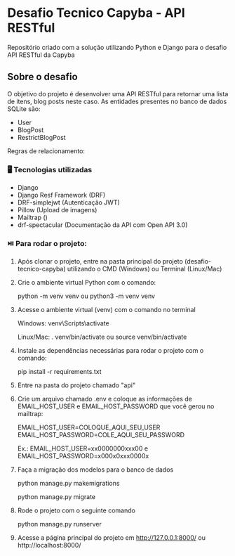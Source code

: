 # Desafio Tecnico Capyba - API RESTful

Repositório criado com a solução utilizando Python e Django para o desafio API RESTful da Capyba

## Sobre o desafio

O objetivo do projeto é desenvolver uma API RESTful para retornar uma lista de itens, blog posts neste caso.
As entidades presentes no banco de dados SQLite são:

- User
- BlogPost
- RestrictBlogPost



Regras de relacionamento:



### :desktop_computer: Tecnologias utilizadas

- Django
- Django Resf Framework (DRF)
- DRF-simplejwt (Autenticação JWT)
- Pillow (Upload de imagens)
- Mailtrap ()
- drf-spectacular (Documentação da API com Open API 3.0)

### :play_or_pause_button: Para rodar o projeto:

1. Após clonar o projeto, entre na pasta principal do projeto (desafio-tecnico-capyba) utilizando o CMD (Windows) ou Terminal (Linux/Mac)

2. Crie o ambiente virtual Python com o comando:

   python -m venv venv ou python3 -m venv venv

3. Acesse o ambiente virtual (venv) com o comando no terminal

   Windows: venv\Scripts\activate

   Linux/Mac: . venv/bin/activate ou source venv/bin/activate

4. Instale as dependências necessárias para rodar o projeto com o comando:

   pip install -r requirements.txt

5. Entre na pasta do projeto chamado "api"

6. Crie um arquivo chamado .env e coloque as informações de EMAIL_HOST_USER e EMAIL_HOST_PASSWORD que você gerou no mailtrap:

   EMAIL_HOST_USER=COLOQUE_AQUI_SEU_USER
   EMAIL_HOST_PASSWORD=COLE_AQUI_SEU_PASSWORD

   Ex.: EMAIL_HOST_USER=xx0000000xxx00 e EMAIL_HOST_PASSWORD=x000x0xxx0000x

7. Faça a migração dos modelos para o banco de dados

   python manage.py makemigrations

   python manage.py migrate

8. Rode o projeto com o seguinte comando

   python manage.py runserver

9. Acesse a página principal do projeto em http://127.0.0.1:8000/ ou http://localhost:8000/